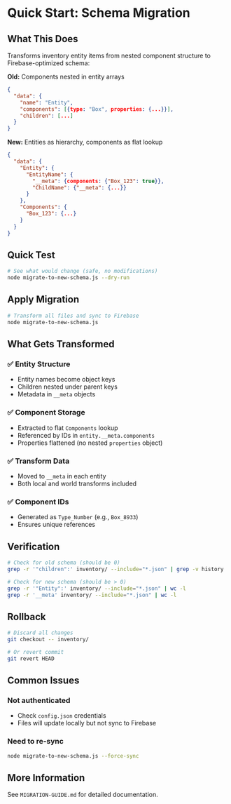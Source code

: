 # Quick Start: Schema Migration

## What This Does

Transforms inventory entity items from nested component structure to Firebase-optimized schema:

**Old:** Components nested in entity arrays
```json
{
  "data": {
    "name": "Entity",
    "components": [{type: "Box", properties: {...}}],
    "children": [...]
  }
}
```

**New:** Entities as hierarchy, components as flat lookup
```json
{
  "data": {
    "Entity": {
      "EntityName": {
        "__meta": {components: {"Box_123": true}},
        "ChildName": {"__meta": {...}}
      }
    },
    "Components": {
      "Box_123": {...}
    }
  }
}
```

## Quick Test

```bash
# See what would change (safe, no modifications)
node migrate-to-new-schema.js --dry-run
```

## Apply Migration

```bash
# Transform all files and sync to Firebase
node migrate-to-new-schema.js
```

## What Gets Transformed

### ✅ Entity Structure
- Entity names become object keys
- Children nested under parent keys
- Metadata in `__meta` objects

### ✅ Component Storage
- Extracted to flat `Components` lookup
- Referenced by IDs in `entity.__meta.components`
- Properties flattened (no nested `properties` object)

### ✅ Transform Data
- Moved to `__meta` in each entity
- Both local and world transforms included

### ✅ Component IDs
- Generated as `Type_Number` (e.g., `Box_8933`)
- Ensures unique references

## Verification

```bash
# Check for old schema (should be 0)
grep -r '"children":' inventory/ --include="*.json" | grep -v history | wc -l

# Check for new schema (should be > 0)
grep -r '"Entity":' inventory/ --include="*.json" | wc -l
grep -r '__meta' inventory/ --include="*.json" | wc -l
```

## Rollback

```bash
# Discard all changes
git checkout -- inventory/

# Or revert commit
git revert HEAD
```

## Common Issues

### Not authenticated
- Check `config.json` credentials
- Files will update locally but not sync to Firebase

### Need to re-sync
```bash
node migrate-to-new-schema.js --force-sync
```

## More Information

See `MIGRATION-GUIDE.md` for detailed documentation.
